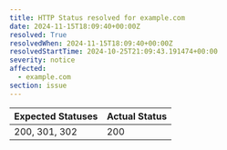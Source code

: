 ```yaml
---
title: HTTP Status resolved for example.com
date: 2024-11-15T18:09:40+00:00Z
resolved: True
resolvedWhen: 2024-11-15T18:09:40+00:00Z
resolvedStartTime: 2024-10-25T21:09:43.191474+00:00
severity: notice
affected:
  - example.com
section: issue
---
```


| Expected Statuses | Actual Status  |
|-------------------|----------------|
| 200, 301, 302 | 200 |
